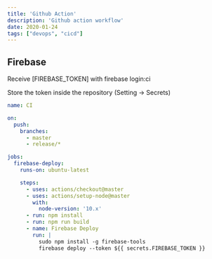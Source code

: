 ```yaml
---
title: 'Github Action'
description: 'Github action workflow'
date: 2020-01-24
tags: ["devops", "cicd"]
---
```


## Firebase

Receive [FIREBASE_TOKEN] with firebase login:ci

Store the token inside the repository (Setting -> Secrets)

```yml
name: CI

on:
  push:
    branches:
      - master
      - release/*

jobs:
  firebase-deploy:
    runs-on: ubuntu-latest

    steps:
      - uses: actions/checkout@master
      - uses: actions/setup-node@master
        with:
          node-version: '10.x'
      - run: npm install
      - run: npm run build
      - name: Firebase Deploy
        run: |
          sudo npm install -g firebase-tools
          firebase deploy --token ${{ secrets.FIREBASE_TOKEN }}
```